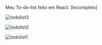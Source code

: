 Meu To-do-list feito em React. [Incompleto]

![todolist3](https://user-images.githubusercontent.com/78752003/181660393-101b5b28-0f3d-41c7-a752-f37d0222487f.jpg)

![todolist2](https://user-images.githubusercontent.com/78752003/181660428-ddd60bb0-26ef-49d1-88b7-a394adfa84bb.jpg)

![todolist1](https://user-images.githubusercontent.com/78752003/181660445-2219ac04-4553-47b7-a2ff-622c4da3d948.jpg)
